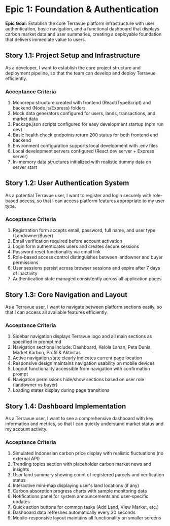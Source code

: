 # Epic 1: Foundation & Authentication

**Epic Goal:** Establish the core Terravue platform infrastructure with user authentication, basic navigation, and a functional dashboard that displays carbon market data and user summaries, creating a deployable foundation that delivers immediate value to users.

## Story 1.1: Project Setup and Infrastructure

As a developer,
I want to establish the core project structure and deployment pipeline,
so that the team can develop and deploy Terravue efficiently.

### Acceptance Criteria
1. Monorepo structure created with frontend (React/TypeScript) and backend (Node.js/Express) folders
2. Mock data generators configured for users, lands, transactions, and market data
3. Package.json scripts configured for easy development startup (npm run dev)
4. Basic health check endpoints return 200 status for both frontend and backend
5. Environment configuration supports local development with .env files
6. Local development servers configured (React dev server + Express server)
7. In-memory data structures initialized with realistic dummy data on server start

## Story 1.2: User Authentication System

As a potential Terravue user,
I want to register and login securely with role-based access,
so that I can access platform features appropriate to my user type.

### Acceptance Criteria
1. Registration form accepts email, password, full name, and user type (Landowner/Buyer)
2. Email verification required before account activation
3. Login form authenticates users and creates secure sessions
4. Password reset functionality via email link
5. Role-based access control distinguishes between landowner and buyer permissions
6. User sessions persist across browser sessions and expire after 7 days of inactivity
7. Authentication state managed consistently across all application pages

## Story 1.3: Core Navigation and Layout

As a Terravue user,
I want to navigate between platform sections easily,
so that I can access all available features efficiently.

### Acceptance Criteria
1. Sidebar navigation displays Terravue logo and all main sections as specified in prompt.md
2. Navigation sections include: Dashboard, Kelola Lahan, Peta Dunia, Market Karbon, Profil & Aktivitas
3. Active navigation state clearly indicates current page location
4. Responsive design maintains navigation usability on mobile devices
5. Logout functionality accessible from navigation with confirmation prompt
6. Navigation permissions hide/show sections based on user role (landowner vs buyer)
7. Loading states display during page transitions

## Story 1.4: Dashboard Implementation

As a Terravue user,
I want to see a comprehensive dashboard with key information and metrics,
so that I can quickly understand market status and my account activity.

### Acceptance Criteria
1. Simulated Indonesian carbon price display with realistic fluctuations (no external API)
2. Trending topics section with placeholder carbon market news and insights
3. User land summary showing count of registered parcels and verification status
4. Interactive mini-map displaying user's land locations (if any)
5. Carbon absorption progress charts with sample monitoring data
6. Notifications panel for system announcements and user-specific updates
7. Quick action buttons for common tasks (Add Land, View Market, etc.)
8. Dashboard data refreshes automatically every 30 seconds
9. Mobile-responsive layout maintains all functionality on smaller screens

